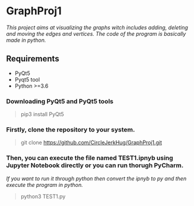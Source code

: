 # GraphProj1

*This project aims at visualizing the graphs witch includes adding, deleting and moving the edges and vertices. The code of the program is basically made in python.*

## Requirements 
- PyQt5
- Pyqt5 tool
- Python >=3.6


### Downloading PyQt5 and PyQt5 tools
 > pip3 install PyQt5



### Firstly, clone the repository to your system.

> git clone https://github.com/CircleJerkHug/GraphProj1.git

### Then, you can execute the file named TEST1.ipnyb using Jupyter Notebook directly or you can run thorugh PyCharm.

*If you want to run it through python then convert the ipnyb to py and then execute the program in python.*

> python3 TEST1.py


